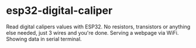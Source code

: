 # esp32-digital-caliper
Read digital calipers values with ESP32. No resistors, transistors or anything else needed, just 3 wires and you're done. Serving a webpage via WiFi. Showing data in serial terminal.
